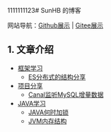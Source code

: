 1111111123# SunHB 的博客

网站导航：[Github展示](https://shbone.github.io/) | [Gitee展示](https://shbone.gitee.io/)

## 1. 文章介绍
- [框架学习](https://shbone.github.io/category/%E6%A1%86%E6%9E%B6%E5%AD%A6%E4%B9%A0/)
    - [ES分布式的结构分享](https://shbone.githubd.io/posts/frame/es_distributed.html)
- [项目分享](https://shbone.github.io/category/%E9%A1%B9%E7%9B%AE%E5%88%86%E4%BA%AB/)
    - [Canal监听MySQL增量数据](https://shbone.github.io/posts/project/canal_learn.html)
- [JAVA学习](https://shbone.github.io/category/java%E5%AD%A6%E4%B9%A0/)
    - [JAVA何时加锁](https://shbone.github.io/posts/java/javalock.html)
    - [JVM内存结构](https://shbone.github.io/posts/java/jvm_structure.html)
